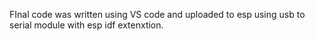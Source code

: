 FInal code was written using VS code and uploaded to esp using usb to serial module with esp idf extenxtion.
